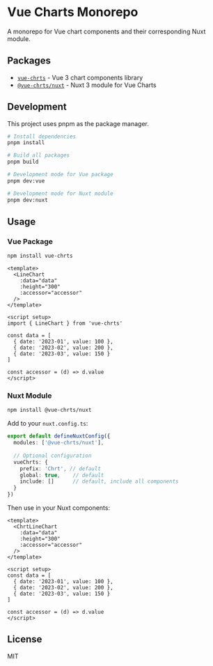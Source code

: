 # Vue Charts Monorepo

A monorepo for Vue chart components and their corresponding Nuxt module.

## Packages

- [`vue-chrts`](./packages/vue) - Vue 3 chart components library
- [`@vue-chrts/nuxt`](./packages/nuxt) - Nuxt 3 module for Vue Charts

## Development

This project uses pnpm as the package manager.

```bash
# Install dependencies
pnpm install

# Build all packages
pnpm build

# Development mode for Vue package
pnpm dev:vue

# Development mode for Nuxt module
pnpm dev:nuxt
```

## Usage

### Vue Package

```bash
npm install vue-chrts
```

```vue
<template>
  <LineChart 
    :data="data" 
    :height="300"
    :accessor="accessor"
  />
</template>

<script setup>
import { LineChart } from 'vue-chrts'

const data = [
  { date: '2023-01', value: 100 },
  { date: '2023-02', value: 200 },
  { date: '2023-03', value: 150 }
]

const accessor = (d) => d.value
</script>
```

### Nuxt Module

```bash
npm install @vue-chrts/nuxt
```

Add to your `nuxt.config.ts`:

```ts
export default defineNuxtConfig({
  modules: ['@vue-chrts/nuxt'],
  
  // Optional configuration
  vueChrts: {
    prefix: 'Chrt', // default
    global: true,    // default
    include: []      // default, include all components
  }
})
```

Then use in your Nuxt components:

```vue
<template>
  <ChrtLineChart 
    :data="data" 
    :height="300"
    :accessor="accessor"
  />
</template>

<script setup>
const data = [
  { date: '2023-01', value: 100 },
  { date: '2023-02', value: 200 },
  { date: '2023-03', value: 150 }
]

const accessor = (d) => d.value
</script>
```

## License

MIT